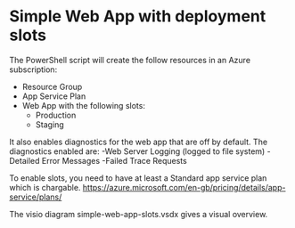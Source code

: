 # Simple Web App with deployment slots
The PowerShell script will create the follow resources in an Azure subscription:
- Resource Group
- App Service Plan
- Web App with the following slots: 
    - Production
    - Staging

It also enables diagnostics for the web app that are off by default.
The diagnostics enabled are:
-Web Server Logging (logged to file system)
-Detailed Error Messages
-Failed Trace Requests

To enable slots, you need to have at least a Standard app service plan which is chargable.
https://azure.microsoft.com/en-gb/pricing/details/app-service/plans/

The visio diagram simple-web-app-slots.vsdx gives a visual overview.